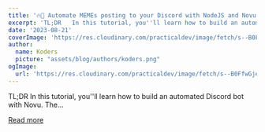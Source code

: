 ```yaml
---
title: '🔥🤖 Automate MEMEs posting to your Discord with NodeJS and Novu 🚀🚀'
excerpt: 'TL;DR   In this tutorial, you''ll learn how to build an automated Discord bot with Novu. The...'
date: '2023-08-21'
coverImage: 'https://res.cloudinary.com/practicaldev/image/fetch/s--B0FfwGje--/c_imagga_scale,f_auto,fl_progressive,h_420,q_66,w_1000/https://dev-to-uploads.s3.amazonaws.com/uploads/articles/g8f625o2svwmqcvlfi8c.gif'
author:
  name: Koders
  picture: "assets/blog/authors/koders.png"
ogImage:
  url: 'https://res.cloudinary.com/practicaldev/image/fetch/s--B0FfwGje--/c_imagga_scale,f_auto,fl_progressive,h_420,q_66,w_1000/https://dev-to-uploads.s3.amazonaws.com/uploads/articles/g8f625o2svwmqcvlfi8c.gif'
---
```


TL;DR   In this tutorial, you''ll learn how to build an automated Discord bot with Novu. The...

[Read more](https://dev.to/novu/automate-memes-posting-to-your-discord-with-nodejs-and-novu-28hi)
